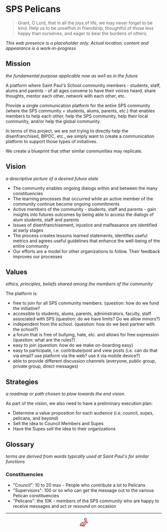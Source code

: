 <span style=display:none; >[You are now in a GitHub source code view - click this link to view Read Me file as a web page]( https://sps-pelicans.github.io/2020/readme.html "View file as a web page." ) </span>

# SPS Pelicans


> Grant, O Lord, that in all the joys of life, we may never forget to be kind. Help us to be unselfish in friendship, thoughtful of those less happy than ourselves, and eager to bear the burdens of others.

_This web presence is a placeholder only. Actual location, content and appearance is a work-in-progress_


## Mission

_the fundamental purpose applicable now as well as in the future_

A platform where Saint Paul's School community members - students, staff, alums and parents - of all ages convene to have their voices heard, share thoughts, mentor each other, network with each other, etc.

Provide a single communication platform for the entire SPS community (where the SPS community = students, alums, parents, etc.) that enables members to help each other, help the SPS community, help their local community, and/or help the global community.

In terms of this project, we are not trying to directly help the disenfranchised, BIPOC, etc., we simply want to create a communication platform to support those types of initiatives.

We create a blueprint that other similar communities may replicate.


## Vision

_a descriptive picture of a desired future state_

* The community enables ongoing dialogs within and between the many constituencies
* The learning processes that occurred while an active member of the community continue become ongoing commitments
* Active members of the community - students, staff and parents - gain insights into futures outcomes by being able to access the dialogs of alum students, staff and parents
* Issues of disenfranchisement, injustice and malfeasance are identified at early stages
* The process creates lessons learned statements, identifies useful metrics and agrees useful guidelines that enhance the well-being of the entire community
* Our efforts are a model for other organizations to follow. Their feedback improves our processes


## Values

_ethics, principles, beliefs shared among the members of the community_

The platform is:

* free to join for all SPS community members. (question: how do we fund the initiative?
* accessible to students, alums, parents, administrators, faculty, staff associated with SPS (question: do we have limits?  Do we allow minors?)
* independent from the school. (question: how do we best partner with the school?)
* a forum that is free of bullying, hate, etc. and allows for free expression  (question: what are the rules?)
* easy to join (question: how do we make on-boarding easy)
* easy to participate, i.e. contribute/post and view posts (i.e. can do that via email?  use platform via the web?  use it via mobile device?)
* able to provide different discussion channels (everyone, public group, private group, direct messages)


## Strategies

_a roadmap or path chosen to plow towards the end vision._

As part of the vision, we also need to have a preliminary execution plan:

* Determine a value proposition for each audience (i.e. council, supes, pelicans, and beyond)
* Sell the idea to Council Members and Supes
* Have the Supes sell the idea to their organizations



## Glossary

_terms are derived from words typically used at Saint Paul's for similar functions_

### Constituencies

* "Council": 10 to 20 max - People who contribute a lot to Pelicans
* "Supervisors": 100 or so who can get the message out to the various Pelican constituencies
* "Pelicans": the 10K - members of the SPS community who are happy to receive messages and act or resound on occasion

***

<center><img src=images/pelican.svg width=30 ></center>